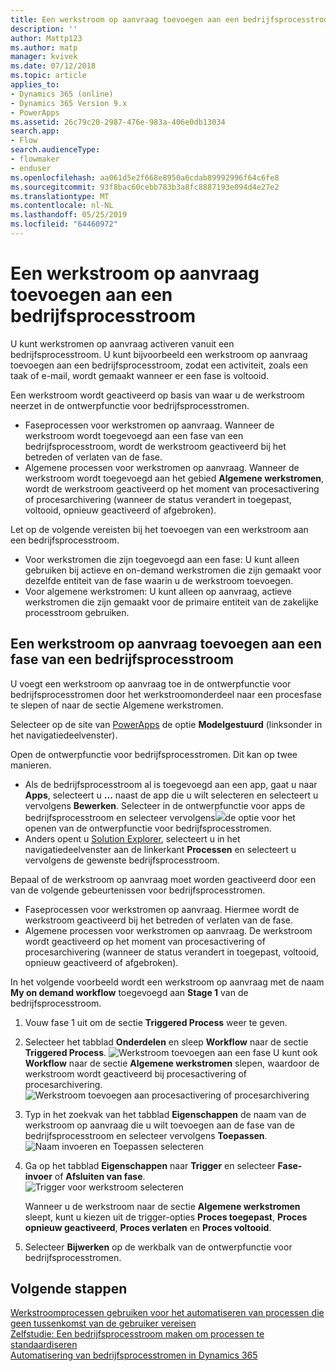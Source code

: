 ```yaml
---
title: Een werkstroom op aanvraag toevoegen aan een bedrijfsprocesstroom
description: ''
author: Mattp123
ms.author: matp
manager: kvivek
ms.date: 07/12/2018
ms.topic: article
applies_to:
- Dynamics 365 (online)
- Dynamics 365 Version 9.x
- PowerApps
ms.assetid: 26c79c20-2987-476e-983a-406e0db13034
search.app:
- Flow
search.audienceType:
- flowmaker
- enduser
ms.openlocfilehash: aa061d5e2f668e8950a6cdab89992996f64c6fe8
ms.sourcegitcommit: 93f8bac60cebb783b3a8fc8887193e094d4e27e2
ms.translationtype: MT
ms.contentlocale: nl-NL
ms.lasthandoff: 05/25/2019
ms.locfileid: "64460972"
---
```

# <a name="add-an-on-demand-workflow-to-a-business-process-flow"></a>Een werkstroom op aanvraag toevoegen aan een bedrijfsprocesstroom

U kunt werkstromen op aanvraag activeren vanuit een bedrijfsprocesstroom. U kunt bijvoorbeeld een werkstroom op aanvraag toevoegen aan een bedrijfsprocesstroom, zodat een activiteit, zoals een taak of e-mail, wordt gemaakt wanneer er een fase is voltooid. 

Een werkstroom wordt geactiveerd op basis van waar u de werkstroom neerzet in de ontwerpfunctie voor bedrijfsprocesstromen.
- Faseprocessen voor werkstromen op aanvraag. Wanneer de werkstroom wordt toegevoegd aan een fase van een bedrijfsprocesstroom, wordt de werkstroom geactiveerd bij het betreden of verlaten van de fase. 
- Algemene processen voor werkstromen op aanvraag. Wanneer de werkstroom wordt toegevoegd aan het gebied **Algemene werkstromen**, wordt de werkstroom geactiveerd op het moment van procesactivering of procesarchivering (wanneer de status verandert in toegepast, voltooid, opnieuw geactiveerd of afgebroken). 

Let op de volgende vereisten bij het toevoegen van een werkstroom aan een bedrijfsprocesstroom.
- Voor werkstromen die zijn toegevoegd aan een fase: U kunt alleen gebruiken bij actieve en on-demand werkstromen die zijn gemaakt voor dezelfde entiteit van de fase waarin u de werkstroom toevoegen.  
- Voor algemene werkstromen: U kunt alleen op aanvraag, actieve werkstromen die zijn gemaakt voor de primaire entiteit van de zakelijke processtroom gebruiken.

## <a name="add-an-on-demand-workflow-to-a-business-process-flow-stage"></a>Een werkstroom op aanvraag toevoegen aan een fase van een bedrijfsprocesstroom

U voegt een werkstroom op aanvraag toe in de ontwerpfunctie voor bedrijfsprocesstromen door het werkstroomonderdeel naar een procesfase te slepen of naar de sectie Algemene werkstromen. 

Selecteer op de site van [PowerApps](https://web.powerapps.com) de optie **Modelgestuurd** (linksonder in het navigatiedeelvenster). 

Open de ontwerpfunctie voor bedrijfsprocesstromen. Dit kan op twee manieren.
- Als de bedrijfsprocesstroom al is toegevoegd aan een app, gaat u naar **Apps**, selecteert u **...**  naast de app die u wilt selecteren en selecteert u vervolgens **Bewerken**. Selecteer in de ontwerpfunctie voor apps de bedrijfsprocesstroom en selecteer vervolgens![ ](media/dynamics365-open-designer.PNG)de optie voor het openen van de ontwerpfunctie voor bedrijfsprocesstromen.  
- Anders opent u [Solution Explorer](/powerapps/maker/model-driven-apps/advanced-navigation.md#solution-explorer), selecteert u in het navigatiedeelvenster aan de linkerkant **Processen** en selecteert u vervolgens de gewenste bedrijfsprocesstroom. 

Bepaal of de werkstroom op aanvraag moet worden geactiveerd door een van de volgende gebeurtenissen voor bedrijfsprocesstromen. 
- Faseprocessen voor werkstromen op aanvraag. Hiermee wordt de werkstroom geactiveerd bij het betreden of verlaten van de fase. 
- Algemene processen voor werkstromen op aanvraag. De werkstroom wordt geactiveerd op het moment van procesactivering of procesarchivering (wanneer de status verandert in toegepast, voltooid, opnieuw geactiveerd of afgebroken). 

In het volgende voorbeeld wordt een werkstroom op aanvraag met de naam **My on demand workflow** toegevoegd aan **Stage 1** van de bedrijfsprocesstroom. 

1. Vouw fase 1 uit om de sectie **Triggered Process** weer te geven. 
2. Selecteer het tabblad **Onderdelen** en sleep **Workflow** naar de sectie **Triggered Process**.
    ![Werkstroom toevoegen aan een fase](media/add-workflow-to-bpf-1.png) U kunt ook **Workflow** naar de sectie **Algemene werkstromen** slepen, waardoor de werkstroom wordt geactiveerd bij procesactivering of procesarchivering.
 ![Werkstroom toevoegen aan procesactivering of procesarchivering](media/add-workflow-to-bpf-global.png)
3. Typ in het zoekvak van het tabblad **Eigenschappen** de naam van de werkstroom op aanvraag die u wilt toevoegen aan de fase van de bedrijfsprocesstroom en selecteer vervolgens **Toepassen**.
    ![Naam invoeren en Toepassen selecteren](media/add-workflow-to-bpf-2.png)
4. Ga op het tabblad **Eigenschappen** naar **Trigger** en selecteer **Fase-invoer** of **Afsluiten van fase**.  
    ![Trigger voor werkstroom selecteren](media/workflow-trigger.png)
   
    Wanneer u de werkstroom naar de sectie **Algemene werkstromen** sleept, kunt u kiezen uit de trigger-opties **Proces toegepast**, **Proces opnieuw geactiveerd**,  **Proces verlaten** en **Proces voltooid**.

5. Selecteer **Bijwerken** op de werkbalk van de ontwerpfunctie voor bedrijfsprocesstromen.
 
## <a name="next-steps"></a>Volgende stappen
[Werkstroomprocessen gebruiken voor het automatiseren van processen die geen tussenkomst van de gebruiker vereisen](workflow-processes.md) <br/>
[Zelfstudie: Een bedrijfsprocesstroom maken om processen te standaardiseren](create-business-process-flow.md) <br/>
[Automatisering van bedrijfsprocesstromen in Dynamics 365](https://blogs.msdn.microsoft.com/crm/2017/03/28/business-process-flow-automation-in-dynamics-365/)
